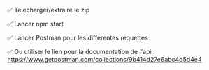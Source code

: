 
✅  Telecharger/extraire le zip 

✅  Lancer npm start

✅  Lancer Postman pour  les differentes requettes

✅  Ou utiliser le lien pour la documentation de l'api  : <https://www.getpostman.com/collections/9b414d27e6abc4d5d4e4>



